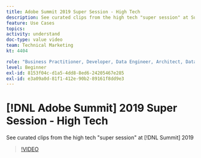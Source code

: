 ```yaml
---
title: Adobe Summit 2019 Super Session - High Tech
description: See curated clips from the high tech "super session" at Summit 2019
feature: Use Cases
topics: 
activity: understand
doc-type: value video
team: Technical Marketing
kt: 4404

role: "Business Practitioner, Developer, Data Engineer, Architect, Data Architect, Administrator, Leader"
level: Beginner
exl-id: 8153f04c-d1a5-4dd8-8ed6-24205467e285
exl-id: e3a09a0d-81f1-412e-90b2-89161f8dd9e3
---
```

# [!DNL Adobe Summit] 2019 Super Session - High Tech

See curated clips from the high tech "super session" at [!DNL Summit] 2019

>[!VIDEO](https://video.tv.adobe.com/v/30548/?quality=12)
